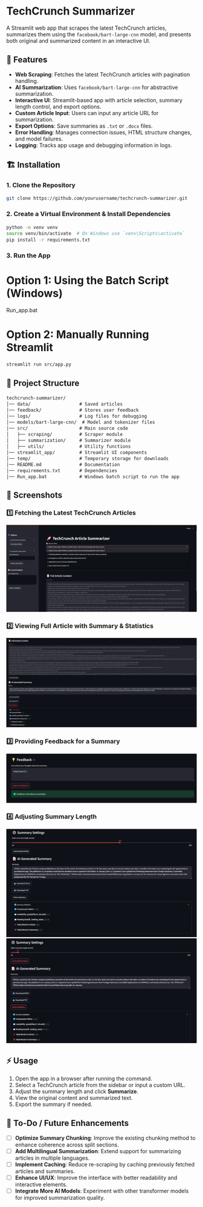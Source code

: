 # **TechCrunch Summarizer**  
A Streamlit web app that scrapes the latest TechCrunch articles, summarizes them using the `facebook/bart-large-cnn` model, and presents both original and summarized content in an interactive UI.  

## 🚀 Features  
- **Web Scraping**: Fetches the latest TechCrunch articles with pagination handling.  
- **AI Summarization**: Uses `facebook/bart-large-cnn` for abstractive summarization.  
- **Interactive UI**: Streamlit-based app with article selection, summary length control, and export options.  
- **Custom Article Input**: Users can input any article URL for summarization.  
- **Export Options**: Save summaries as `.txt` or `.docx` files.  
- **Error Handling**: Manages connection issues, HTML structure changes, and model failures.  
- **Logging**: Tracks app usage and debugging information in logs.  

## 🏗️ Installation  

### **1. Clone the Repository**  
```bash
git clone https://github.com/yourusername/techcrunch-summarizer.git  
```

### **2. Create a Virtual Environment & Install Dependencies**  
```bash
python -m venv venv  
source venv/bin/activate  # On Windows use `venv\Scripts\activate`
pip install -r requirements.txt
```

### **3. Run the App**  
# Option 1: Using the Batch Script (Windows)
Run_app.bat

# Option 2: Manually Running Streamlit
```bash
streamlit run src/app.py
```

## 📂 Project Structure  
```
techcrunch-summarizer/
│── data/                  # Saved articles  
│── feedback/              # Stores user feedback  
│── logs/                  # Log files for debugging  
│── models/bart-large-cnn/  # Model and tokenizer files  
│── src/                   # Main source code  
│   ├── scraping/          # Scraper module  
│   ├── summarization/     # Summarizer module  
│   ├── utils/             # Utility functions  
│── streamlit_app/         # Streamlit UI components  
│── temp/                  # Temporary storage for downloads  
│── README.md              # Documentation  
│── requirements.txt       # Dependencies  
│── Run_app.bat            # Windows batch script to run the app  
```

## 📸 Screenshots   

### **1️⃣ Fetching the Latest TechCrunch Articles**  
![Fetching Articles](Screen_shots/01_Fetch_last_Articles_last_5.png)  

### **2️⃣ Viewing Full Article with Summary & Statistics**  
![Full Article and Summary](Screen_shots/02_First_Full_article_and_summary_with_statistics.png)  

### **3️⃣ Providing Feedback for a Summary**  
![Feedback Submission](Screen_shots/07_try_to_put_feedback_for_the_last_summary.png)  


### **4️⃣ Adjusting Summary Length**  
![Summary Length Feature](Screen_shots/16_feature_Added_summary_length.png)  
![Try different summary length](Screen_shots/17_Try_different_summary_length.png) 

## ⚡ Usage  
1. Open the app in a browser after running the command.  
2. Select a TechCrunch article from the sidebar or input a custom URL.  
3. Adjust the summary length and click **Summarize**.  
4. View the original content and summarized text.  
5. Export the summary if needed.  

## 📌 To-Do / Future Enhancements  
- [ ] **Optimize Summary Chunking**: Improve the existing chunking method to enhance coherence across split sections.  
- [ ] **Add Multilingual Summarization**: Extend support for summarizing articles in multiple languages.  
- [ ] **Implement Caching**: Reduce re-scraping by caching previously fetched articles and summaries.  
- [ ] **Enhance UI/UX**: Improve the interface with better readability and interactive elements.  
- [ ] **Integrate More AI Models**: Experiment with other transformer models for improved summarization quality. 
